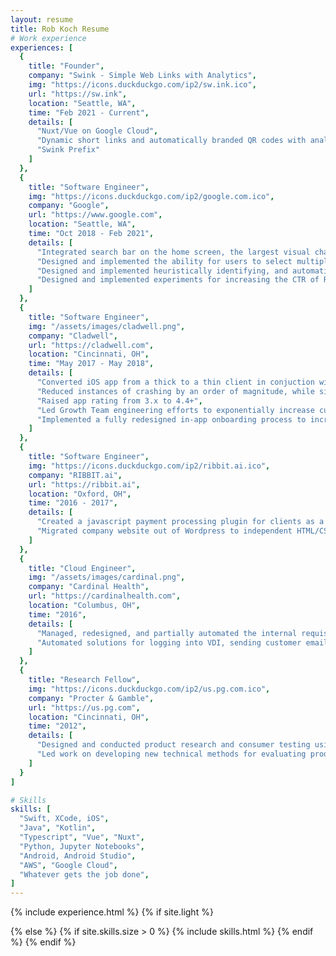 ```yaml
---
layout: resume
title: Rob Koch Resume
# Work experience
experiences: [
  {
    title: "Founder",
    company: "Swink - Simple Web Links with Analytics",
    img: "https://icons.duckduckgo.com/ip2/sw.ink.ico",
    url: "https://sw.ink",
    location: "Seattle, WA",
    time: "Feb 2021 - Current",
    details: [
      "Nuxt/Vue on Google Cloud",
      "Dynamic short links and automatically branded QR codes with analytics",
      "Swink Prefix"
    ]
  },
  {
    title: "Software Engineer",
    img: "https://icons.duckduckgo.com/ip2/google.com.ico",
    company: "Google",
    url: "https://www.google.com",
    location: "Seattle, WA",
    time: "Oct 2018 - Feb 2021",
    details: [
      "Integrated search bar on the home screen, the largest visual change in the product's recent history, which led to a 2x increase in seach users and a 50% increase in search clicks",
      "Designed and implemented the ability for users to select multiple messages, which is used over 2M times/day",
      "Designed and implemented heuristically identifying, and automatically replying to, carrier requests to users for spam phone numbers, which is used 10k times/day across all users",
      "Designed and implemented experiments for increasing the CTR of RCS promotions, leading to a 22% increase in user sign-ups",
    ]
  },
  {
    title: "Software Engineer",
    img: "/assets/images/cladwell.png",
    company: "Cladwell",
    url: "https://cladwell.com",
    location: "Cincinnati, OH",
    time: "May 2017 - May 2018",
    details: [
      "Converted iOS app from a thick to a thin client in conjuction with API rollout",
      "Reduced instances of crashing by an order of magnitude, while simultaneously adding new features",
      "Raised app rating from 3.x to 4.4+",
      "Led Growth Team engineering efforts to exponentially increase customer base",
      "Implemented a fully redesigned in-app onboarding process to increase retention at the top-most level of our user acquisition funnel",
    ]
  },
  {
    title: "Software Engineer",
    img: "https://icons.duckduckgo.com/ip2/ribbit.ai.ico",
    company: "RIBBIT.ai",
    url: "https://ribbit.ai",
    location: "Oxford, OH",
    time: "2016 - 2017",
    details: [ 
      "Created a javascript payment processing plugin for clients as a one-line alternative to interacting directly with our API",
      "Migrated company website out of Wordpress to independent HTML/CSS/JS"
    ]
  },
  {
    title: "Cloud Engineer",
    img: "/assets/images/cardinal.png",
    company: "Cardinal Health",
    url: "https://cardinalhealth.com",
    location: "Columbus, OH",
    time: "2016",
    details: [
      "Managed, redesigned, and partially automated the internal requisition process for Amazon Web Services (AWS) resources",
      "Automated solutions for logging into VDI, sending customer emails, and Neo4j graph database queries using Python"
    ]
  },
  {
    title: "Research Fellow",
    img: "https://icons.duckduckgo.com/ip2/us.pg.com.ico",
    company: "Procter & Gamble",
    url: "https://us.pg.com",
    location: "Cincinnati, OH",
    time: "2012",
    details: [
      "Designed and conducted product research and consumer testing using biometric tools and human factors, including facial expression coding, eye tracking using Tobii, implicit cognition studies, and Facial Action Coding System (FACS)",
      "Led work on developing new technical methods for evaluating product performance based on sensory feedback from consumers (Pantene)"
    ]
  }
]

# Skills
skills: [
  "Swift, XCode, iOS",
  "Java", "Kotlin",
  "Typescript", "Vue", "Nuxt",
  "Python, Jupyter Notebooks",
  "Android, Android Studio",
  "AWS", "Google Cloud",
  "Whatever gets the job done",
]
---
```

{% include experience.html %}
{% if site.light %}

{% else %}
    {% if site.skills.size > 0 %}
        {% include skills.html %}
    {% endif %}
{% endif %}


